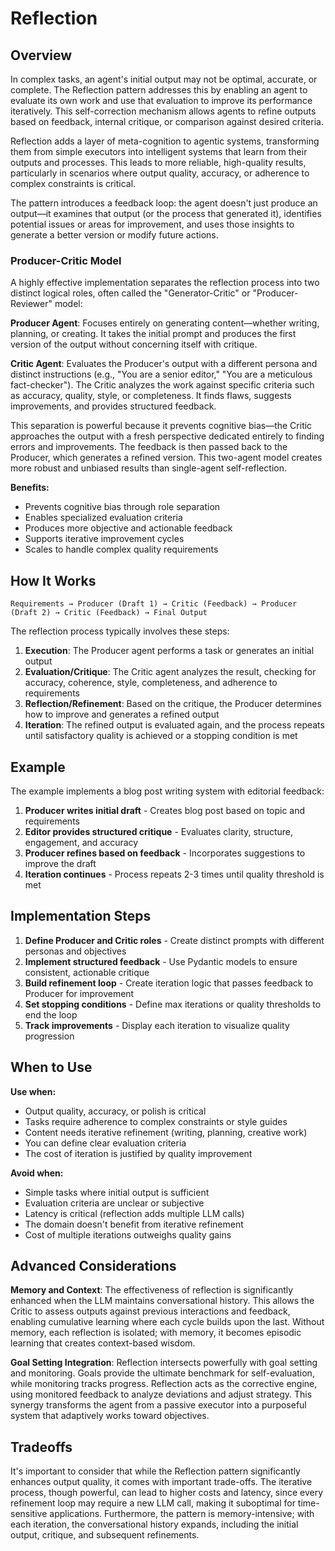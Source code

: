 # Reflection

## Overview

In complex tasks, an agent's initial output may not be optimal, accurate, or complete. The Reflection pattern addresses this by enabling an agent to evaluate its own work and use that evaluation to improve its performance iteratively. This self-correction mechanism allows agents to refine outputs based on feedback, internal critique, or comparison against desired criteria.

Reflection adds a layer of meta-cognition to agentic systems, transforming them from simple executors into intelligent systems that learn from their outputs and processes. This leads to more reliable, high-quality results, particularly in scenarios where output quality, accuracy, or adherence to complex constraints is critical.

The pattern introduces a feedback loop: the agent doesn't just produce an output—it examines that output (or the process that generated it), identifies potential issues or areas for improvement, and uses those insights to generate a better version or modify future actions.


### Producer-Critic Model

A highly effective implementation separates the reflection process into two distinct logical roles, often called the "Generator-Critic" or "Producer-Reviewer" model:

**Producer Agent**: Focuses entirely on generating content—whether writing, planning, or creating. It takes the initial prompt and produces the first version of the output without concerning itself with critique.

**Critic Agent**: Evaluates the Producer's output with a different persona and distinct instructions (e.g., "You are a senior editor," "You are a meticulous fact-checker"). The Critic analyzes the work against specific criteria such as accuracy, quality, style, or completeness. It finds flaws, suggests improvements, and provides structured feedback.

This separation is powerful because it prevents cognitive bias—the Critic approaches the output with a fresh perspective dedicated entirely to finding errors and improvements. The feedback is then passed back to the Producer, which generates a refined version. This two-agent model creates more robust and unbiased results than single-agent self-reflection.

**Benefits:**
- Prevents cognitive bias through role separation
- Enables specialized evaluation criteria
- Produces more objective and actionable feedback
- Supports iterative improvement cycles
- Scales to handle complex quality requirements

## How It Works

```
Requirements → Producer (Draft 1) → Critic (Feedback) → Producer (Draft 2) → Critic (Feedback) → Final Output
```

The reflection process typically involves these steps:

1. **Execution**: The Producer agent performs a task or generates an initial output
2. **Evaluation/Critique**: The Critic agent analyzes the result, checking for accuracy, coherence, style, completeness, and adherence to requirements
3. **Reflection/Refinement**: Based on the critique, the Producer determines how to improve and generates a refined output
4. **Iteration**: The refined output is evaluated again, and the process repeats until satisfactory quality is achieved or a stopping condition is met

## Example

The example implements a blog post writing system with editorial feedback:
1. **Producer writes initial draft** - Creates blog post based on topic and requirements
2. **Editor provides structured critique** - Evaluates clarity, structure, engagement, and accuracy
3. **Producer refines based on feedback** - Incorporates suggestions to improve the draft
4. **Iteration continues** - Process repeats 2-3 times until quality threshold is met

## Implementation Steps

1. **Define Producer and Critic roles** - Create distinct prompts with different personas and objectives
2. **Implement structured feedback** - Use Pydantic models to ensure consistent, actionable critique
3. **Build refinement loop** - Create iteration logic that passes feedback to Producer for improvement
4. **Set stopping conditions** - Define max iterations or quality thresholds to end the loop
5. **Track improvements** - Display each iteration to visualize quality progression

## When to Use

**Use when:**
- Output quality, accuracy, or polish is critical
- Tasks require adherence to complex constraints or style guides
- Content needs iterative refinement (writing, planning, creative work)
- You can define clear evaluation criteria
- The cost of iteration is justified by quality improvement

**Avoid when:**
- Simple tasks where initial output is sufficient
- Evaluation criteria are unclear or subjective
- Latency is critical (reflection adds multiple LLM calls)
- The domain doesn't benefit from iterative refinement
- Cost of multiple iterations outweighs quality gains

## Advanced Considerations

**Memory and Context**: The effectiveness of reflection is significantly enhanced when the LLM maintains conversational history. This allows the Critic to assess outputs against previous interactions and feedback, enabling cumulative learning where each cycle builds upon the last. Without memory, each reflection is isolated; with memory, it becomes episodic learning that creates context-based wisdom.

**Goal Setting Integration**: Reflection intersects powerfully with goal setting and monitoring. Goals provide the ultimate benchmark for self-evaluation, while monitoring tracks progress. Reflection acts as the corrective engine, using monitored feedback to analyze deviations and adjust strategy. This synergy transforms the agent from a passive executor into a purposeful system that adaptively works toward objectives.

## Tradeoffs

It's important to consider that while the Reflection pattern significantly enhances output quality, it comes with important trade-offs. The iterative process, though powerful, can lead to higher costs and latency, since every refinement loop may require a new LLM call, making it suboptimal for time-sensitive applications. Furthermore, the pattern is memory-intensive; with each iteration, the conversational history expands, including the initial output, critique, and subsequent refinements.